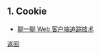 ## 1. Cookie

- [聊一聊 Web 客户端追踪技术](https://mp.weixin.qq.com/s/91edRdQ6HgJtME79xdxQXw)

[返回](../README.md)
